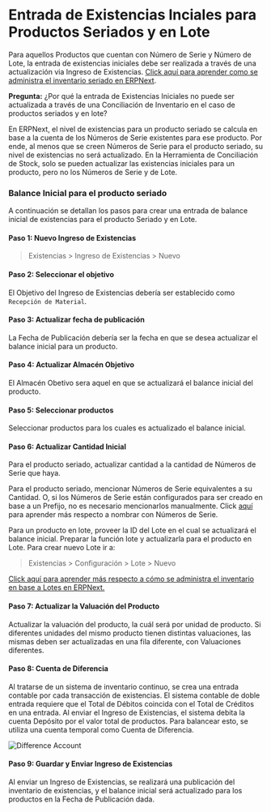 <!-- add-breadcrumbs -->
# Entrada de Existencias Inciales para Productos Seriados y en Lote 

Para aquellos Productos que cuentan con Número de Serie y Número de Lote, la entrada de existencias iniciales debe ser realizada a través de una actualización via Ingreso de Existencias. [Click aquí para aprender como se administra el inventario seriado en ERPNext](/docs/user/manual/en/stock/serial-no.html).

**Pregunta:** ¿Por qué la entrada de Existencias Iniciales no puede ser actualizada a través de una Conciliación de Inventario en el caso de productos seriados y en lote?

En ERPNext, el nivel de existencias para un producto seriado se calcula en base a la cuenta de los Números de Serie existentes para ese producto. Por ende, al menos que se creen Números de Serie para el producto seriado, su nivel de existencias no será actualizado. En la Herramienta de Conciliación de Stock, solo se pueden actualizar las existencias iniciales para un producto, pero no los Números de Serie y de Lote. 

### Balance Inicial para el producto seriado

A continuación se detallan los pasos para crear una entrada de balance inicial de existencias para el producto Seriado y en Lote. 

#### Paso 1: Nuevo Ingreso de Existencias

> Existencias > Ingreso de Existencias > Nuevo

#### Paso 2: Seleccionar el objetivo

El Objetivo del Ingreso de Existencias debería ser establecido como `Recepción de Material`.

#### Paso 3: Actualizar fecha de publicación

La Fecha de Publicación debería ser la fecha en que se desea actualizar el balance inicial para un producto. 

#### Paso 4: Actualizar Almacén Objetivo

El Almacén Obetivo sera aquel en que se actualizará el balance inicial del producto. 

#### Paso 5: Seleccionar productos

Seleccionar productos para los cuales es actualizado el balance inicial. 

#### Paso 6: Actualizar Cantidad Inicial

Para el producto seriado, actualizar cantidad a la cantidad de Números de Serie que haya. 

Para el producto seriado, mencionar Números de Serie equivalentes a su Cantidad. O, si los Números de Serie están configurados para ser creado en base a un Prefijo, no es necesario mencionarlos manualmente. Click [aquí](/docs/user/manual/en/stock/articles/serial-no-naming.html) para aprender más respecto a nombrar con Números de Serie. 

Para un producto en lote, proveer la ID del Lote en el cual se actualizará el balance inicial. Preparar la función lote y actualizarla para el producto en Lote. Para crear nuevo Lote ir a: 

> Existencias > Configuración > Lote > Nuevo

[Click aquí para aprender más respecto a cómo se administra el inventario en base a Lotes en ERPNext.](/docs/user/manual/en/stock/articles/managing-batch-wise-inventory.html)

#### Paso 7: Actualizar la Valuación del Producto

Actualizar la valuación del producto, la cuál será por unidad de producto. Si diferentes unidades del mismo producto tienen distintas valuaciones, las mismas deben ser actualizadas en una fila diferente, con Valuaciones diferentes.

#### Paso 8: Cuenta de Diferencia

Al tratarse de un sistema de inventario continuo, se crea una entrada contable por cada transacción de existencias. El sistema contable de doble entrada requiere que el Total de Débitos coincida con el Total de Créditos en una entrada. Al enviar el Ingreso de Existencias, el sistema debita la cuenta Depósito por el valor total de productos. Para balancear esto, se utiliza una cuenta temporal como Cuenta de Diferencia. 

<img alt="Difference Account" class="screenshot" src="{{docs_base_url}}/assets/img/articles/difference-account-1.png">

#### Paso 9: Guardar y Enviar Ingreso de Existencias

Al enviar un Ingreso de Existencias, se realizará una publicación del inventario de existencias, y el balance inicial será actualizado para los productos en la Fecha de Publicación dada.

<!-- markdown -->
